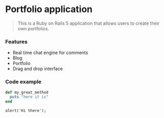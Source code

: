 # Portfolio application

> This is a Ruby on Rails 5 application that allows users to create their own portfolios.

### Features

- Real time chat engine for comments
- Blog
- Portfolio
- Drag and drop interface

### Code example

``` ruby
def my_great_method
  puts "here it is"
end
```

```javascrip
alert('Hi there');
```
